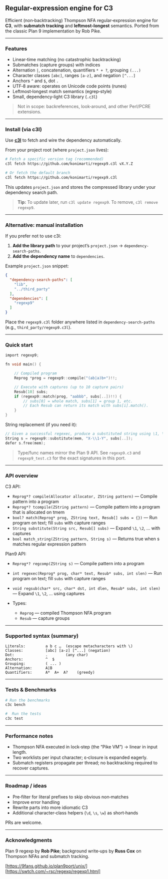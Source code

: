 ## Regular-expression engine for C3

Efficient (non‑backtracking) Thompson NFA regular‑expression engine for **C3**,
with **submatch tracking** and **leftmost‑longest** semantics. Ported from the
classic Plan 9 implementation by Rob Pike.

---

### Features

* Linear‑time matching (no catastrophic backtracking)
* Submatches (capture groups) with indices
* Alternation `|`, concatenation, quantifiers `* + ?`, grouping `(...)`
* Character classes `[abc]`, ranges `[a-z]`, and negation `[^...]`
* Anchors `^` and `$`, dot `.`
* UTF‑8 aware: operates on Unicode code points (runes)
* Leftmost‑longest match semantics (egrep‑style)
* Small, dependency‑light C3 library (`.c3l`)

> Not in scope: backreferences, look‑around, and other Perl/PCRE extensions.

---

### Install (via c3l)

Use **[c3l](https://github.com/konimarti/c3l)** to
fetch and wire the dependency automatically.

From your project root (where `project.json` lives):

```bash
# Fetch a specific version tag (recommended)
c3l fetch https://github.com/konimarti/regexp9.c3l vX.Y.Z

# Or fetch the default branch
c3l fetch https://github.com/konimarti/regexp9.c3l
```

This updates `project.json` and stores the compressed library under your
dependency search path.

> **Tip:** To update later, run `c3l update regexp9`. To remove, `c3l remove regexp9`.

---

### Alternative: manual installation

If you prefer not to use c3l:
1. **Add the library path** to your project’s `project.json` → `dependency-search-paths`.
2. **Add the dependency name** to `dependencies`.

Example `project.json` snippet:

```json
{
  "dependency-search-paths": [
    "lib",                
    "../third_party"      
  ],
  "dependencies": [
    "regexp9"
  ]
}
```

Place the `regexp9.c3l` folder anywhere listed in `dependency-search-paths` (e.g., `third_party/regexp9.c3l`).

---

### Quick start

```c
import regexp9;

fn void main() {

    // Compiled program
    Reprog *prog = regexp9::compile("(ab|a)b+")!!;   

    // Execute with captures (up to 10 capture pairs)
    Resub[10] subs;
    if (regexp9::match(prog, "aabbb", subs[..])!!) {
        // subs[0] = whole match, subs[1] = group 1, etc.
        // Each Resub can return its match with subs[i].match().
    }
}
```

String replacement (if you need it):

```c
// Given a successful regexec, produce a substituted string using \1, \2, ...
String s = regexp9::substitute(mem, "X-\\1-Y", subs[..]);
defer s.free(mem);
```

> Type/func names mirror the Plan 9 API. See `regexp9.c3` and
> `regexp9_test.c3` for the exact signatures in this port.

---

### API overview

C3 API:
* `Reprog*? compile(Allocator allocator, ZString pattern)` — Compile pattern into a program
* `Reprog*? tcompile(ZString pattern)` — Compile pattern into a program that is allocated on tmem
* `bool? match(Reprog* prog, ZString text, Resub[] subs = {})` — Run program on text; fill `subs` with capture ranges
* `String substitute(String src, Resub[] subs)` — Expand `\1`, `\2`, … with captures
* `bool match_string(ZString pattern, String s)` — Returns true when s matches regular expression pattern

Plan9 API:
* `Reprog*? regcomp(ZString s)` — Compile pattern into a program
* `int regexec(Reprog* prog, char* text, Resub* subs, int slen)` — Run program on text; fill `subs` with capture ranges
* `void regsub(char* src, char* dst, int dlen, Resub* subs, int slen)` — Expand `\1`, `\2`, … using captures

* Types:

  * `Reprog` — compiled Thompson NFA program
  * `Resub` — capture groups

---

### Supported syntax (summary)

```
Literals:         a b c …  (escape metacharacters with \)
Classes:          [abc] [a-z] [^...] (negation)
Dot:              .        (any char)
Anchors:          ^  $
Grouping:         ( ... )
Alternation:      A|B
Quantifiers:      A*  A+  A?    (greedy)
```

---

### Tests & Benchmarks

```bash
# Run the benchmarks 
c3c bench

#  Run the tests
c3c test
```

---

### Performance notes

* Thompson NFA executed in lock‑step (the “Pike VM”) → linear in input length.
* Two worklists per input character; ε‑closure is expanded eagerly.
* Submatch registers propagate per thread; no backtracking required to recover captures.

---

### Roadmap / ideas

* Pre‑filter for literal prefixes to skip obvious non‑matches
* Improve error handling
* Rewrite parts into more idiomatic C3
* Additional character‑class helpers (`\d`, `\s`, `\w`) as short‑hands

PRs are welcome.

---

### Acknowledgments

Plan 9 regexp by **Rob Pike**; background write‑ups by **Russ Cox** on Thompson
NFAs and submatch tracking.

[https://9fans.github.io/plan9port/unix/]
[https://swtch.com/~rsc/regexp/regexp1.html]


